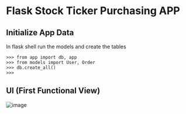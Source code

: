 # Flask Stock Ticker Purchasing APP


## Initialize App Data

In flask shell run the models and create the tables
```
>>> from app import db, app
>>> from models import User, Order
>>> db.create_all()
>>>   
```
## UI (First Functional View)
![image](https://user-images.githubusercontent.com/25157436/201695812-d54f4b76-8a30-4b2c-add5-c6762613fb68.png)
